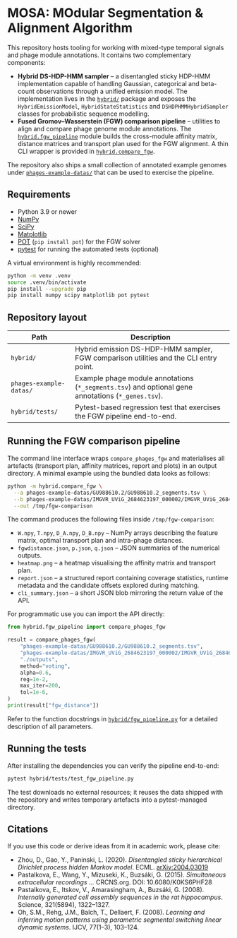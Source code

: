 # MOSA: MOdular Segmentation & Alignment Algorithm 

This repository hosts tooling for working with mixed-type temporal signals and
phage module annotations.  It contains two complementary components:

* **Hybrid DS-HDP-HMM sampler** – a disentangled sticky HDP-HMM implementation
  capable of handling Gaussian, categorical and beta-count observations through
  a unified emission model.  The implementation lives in the
  [`hybrid/`](hybrid) package and exposes the
  `HybridEmissionModel`, `HybridStateStatistics` and
  `DSHDPHMMHybridSampler` classes for probabilistic sequence modelling.
* **Fused Gromov–Wasserstein (FGW) comparison pipeline** – utilities to align
  and compare phage genome module annotations.  The
  [`hybrid.fgw_pipeline`](hybrid/fgw_pipeline.py) module builds the cross-module
  affinity matrix, distance matrices and transport plan used for the FGW
  alignment.  A thin CLI wrapper is provided in
  [`hybrid.compare_fgw`](hybrid/compare_fgw.py).

The repository also ships a small collection of annotated example genomes under
[`phages-example-datas/`](phages-example-datas) that can be used to exercise the
pipeline.

## Requirements

* Python 3.9 or newer
* [NumPy](https://numpy.org/)
* [SciPy](https://scipy.org/)
* [Matplotlib](https://matplotlib.org/)
* [POT](https://pythonot.github.io/) (``pip install pot``) for the FGW solver
* [pytest](https://docs.pytest.org/) for running the automated tests (optional)

A virtual environment is highly recommended:

```bash
python -m venv .venv
source .venv/bin/activate
pip install --upgrade pip
pip install numpy scipy matplotlib pot pytest
```

## Repository layout

| Path | Description |
| --- | --- |
| `hybrid/` | Hybrid emission DS-HDP-HMM sampler, FGW comparison utilities and the CLI entry point. |
| `phages-example-datas/` | Example phage module annotations (`*_segments.tsv`) and optional gene annotations (`*_genes.tsv`). |
| `hybrid/tests/` | Pytest-based regression test that exercises the FGW pipeline end-to-end. |

## Running the FGW comparison pipeline

The command line interface wraps `compare_phages_fgw` and materialises all
artefacts (transport plan, affinity matrices, report and plots) in an output
directory.  A minimal example using the bundled data looks as follows:

```bash
python -m hybrid.compare_fgw \
  --a phages-example-datas/GU988610.2/GU988610.2_segments.tsv \
  --b phages-example-datas/IMGVR_UViG_2684623197_000002/IMGVR_UViG_2684623197_000002_segments.tsv \
  --out /tmp/fgw-comparison
```

The command produces the following files inside `/tmp/fgw-comparison`:

* `W.npy`, `T.npy`, `D_A.npy`, `D_B.npy` – NumPy arrays describing the feature
  matrix, optimal transport plan and intra-phage distances.
* `fgwdistance.json`, `p.json`, `q.json` – JSON summaries of the numerical
  outputs.
* `heatmap.png` – a heatmap visualising the affinity matrix and transport plan.
* `report.json` – a structured report containing coverage statistics, runtime
  metadata and the candidate offsets explored during matching.
* `cli_summary.json` – a short JSON blob mirroring the return value of the API.

For programmatic use you can import the API directly:

```python
from hybrid.fgw_pipeline import compare_phages_fgw

result = compare_phages_fgw(
    "phages-example-datas/GU988610.2/GU988610.2_segments.tsv",
    "phages-example-datas/IMGVR_UViG_2684623197_000002/IMGVR_UViG_2684623197_000002_segments.tsv",
    "./outputs",
    method="voting",
    alpha=0.6,
    reg=1e-2,
    max_iter=200,
    tol=1e-6,
)
print(result["fgw_distance"])
```

Refer to the function docstrings in
[`hybrid/fgw_pipeline.py`](hybrid/fgw_pipeline.py) for a detailed description of
all parameters.

## Running the tests

After installing the dependencies you can verify the pipeline end-to-end:

```bash
pytest hybrid/tests/test_fgw_pipeline.py
```

The test downloads no external resources; it reuses the data shipped with the
repository and writes temporary artefacts into a pytest-managed directory.

## Citations

If you use this code or derive ideas from it in academic work, please cite:

* Zhou, D., Gao, Y., Paninski, L. (2020). *Disentangled sticky hierarchical
  Dirichlet process hidden Markov model*. ECML. [arXiv:2004.03019](https://arxiv.org/abs/2004.03019)
* Pastalkova, E., Wang, Y., Mizuseki, K., Buzsáki, G. (2015). *Simultaneous
  extracellular recordings ...* CRCNS.org. DOI: 10.6080/K0KS6PHF28
* Pastalkova, E., Itskov, V., Amarasingham, A., Buzsáki, G. (2008). *Internally
  generated cell assembly sequences in the rat hippocampus*. Science,
  321(5894), 1322–1327.
* Oh, S.M., Rehg, J.M., Balch, T., Dellaert, F. (2008). *Learning and inferring
  motion patterns using parametric segmental switching linear dynamic systems*.
  IJCV, 77(1–3), 103–124.
